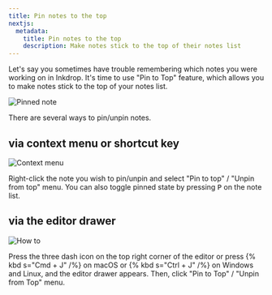 ```yaml
---
title: Pin notes to the top
nextjs:
  metadata:
    title: Pin notes to the top
    description: Make notes stick to the top of their notes list
---
```


Let's say you sometimes have trouble remembering which notes you were working on in Inkdrop.
It's time to use "Pin to Top" feature, which allows you to make notes stick to the top of your notes list.

![Pinned note](/images//pin-notes-to-top_overview.png)

There are several ways to pin/unpin notes.

## via context menu or shortcut key

![Context menu](/images/pin-notes-to-top_howto-context-menu.png)

Right-click the note you wish to pin/unpin and select "Pin to top" / "Unpin from top" menu.
You can also toggle pinned state by pressing <kbd>P</kbd> on the note list.

## via the editor drawer

![How to](/images/pin-notes-to-top_howto.png)

Press the three dash icon on the top right corner of the editor or press {% kbd s="Cmd + J" /%} on macOS or {% kbd s="Ctrl + J" /%} on Windows and Linux, and the editor drawer appears.
Then, click "Pin to Top" / "Unpin from Top" menu.
